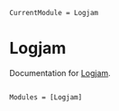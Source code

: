 ```@meta
CurrentModule = Logjam
```

# Logjam

Documentation for [Logjam](https://github.com/mgkay/Logjam.jl).

```@index
```

```@autodocs
Modules = [Logjam]
```
